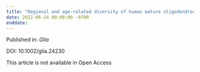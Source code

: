 ```yaml
---
title: "Regional and age-related diversity of human mature oligodendrocytes."
date: 2022-06-24 00:00:00 -0700
enddate:
---
```


Published in: *Glia*

DOI: 10.1002/glia.24230

This article is not available in Open Access


